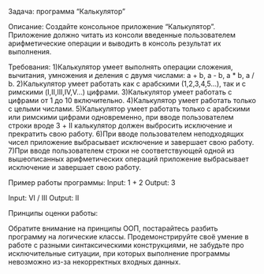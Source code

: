 Задача: программа “Калькулятор”

Описание:
Создайте консольное приложение “Калькулятор”.
Приложение должно читать из консоли введенные пользователем арифметические операции и выводить в консоль результат их выполнения.

Требования:
1)Калькулятор умеет выполнять операции сложения, вычитания, умножения и деления с двумя числами: a + b, a - b, a * b, a / b.
2)Калькулятор умеет работать как с арабскими (1,2,3,4,5…), так и с римскими (I,II,III,IV,V…) цифрами.
3)Калькулятор умеет работать с цифрами от 1 до 10 включительно.
4)Калькулятор умеет работать только с целыми числами.
5)Калькулятор умеет работать только с арабскими или римскими цифрами одновременно, при вводе пользователем строки вроде 3 + II калькулятор должен выбросить исключение и прекратить свою работу.
6)При вводе пользователем неподходящих чисел приложение выбрасывает исключение и завершает свою работу.
7)При вводе пользователем строки не соответствующей одной из вышеописанных арифметических операций приложение выбрасывает исключение и завершает свою работу.

Пример работы программы:
Input:    1 + 2
Output:   3

Input:    VI / III
Output:   II

Принципы оценки работы:

Обратите внимание на принципы ООП, постарайтесь разбить программу на логические классы. 
Продемонстрируйте своё умение в работе с разными синтаксическими конструкциями, 
не забудьте про исключительные ситуации, при которых выполнение программы невозможно из-за некорректных входных данных.
